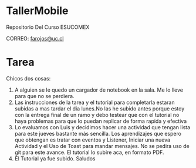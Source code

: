 # TallerMobile
Repositorio Del Curso ESUCOMEX
 

CORREO: farojos@uc.cl
# Tarea

Chicos dos cosas: 

1. A alguien se le quedo un cargador de notebook en la sala. Me lo lleve para que no se perdiera.
2. Las instrucciones de la tarea y el tutorial para completarla estaran subidas a mas tardar el dia lunes.No las he subido antes porque estoy con la entrega final de un ramo y debo testear que con el tutorial no haya problemas para que lo puedan replicar de forma rapida y efectiva
3. Lo evaluamos con Luis y decidimos hacer una actividad que tengan lista para este jueves bastante más sencilla. Los aprendizajes que espero que obtengan es tratar con eventos y Listener, Iniciar una nueva Actividad y el Uso de Toast para mandar mensajes. No se pedira uso de git para este avance. El tutorial lo subire aca, en formato PDF. 
4. El Tutorial ya fue subido. 
Saludos

